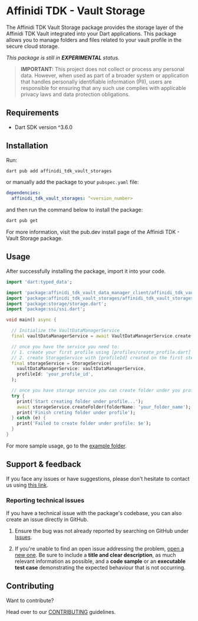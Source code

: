 # Affinidi TDK - Vault Storage

The Affinidi TDK Vault Storage package provides the storage layer of the Affinidi TDK Vault integrated into your Dart applications. This package allows you to manage folders and files related to your vault profile in the secure cloud storage.

*This package is still in **EXPERIMENTAL** status.* 

> **IMPORTANT:**
> This project does not collect or process any personal data. However, when used as part of a broader system or application that handles personally identifiable information (PII), users are responsible for ensuring that any such use complies with applicable privacy laws and data protection obligations.

## Requirements

- Dart SDK version ^3.6.0

## Installation

Run:

```bash
dart pub add affinidi_tdk_vault_storages
```

or manually add the package to your `pubspec.yaml` file:

```yaml
dependencies:
  affinidi_tdk_vault_storages: ^<version_number>
```

and then run the command below to install the package:

```bash
dart pub get
```

For more information, visit the pub.dev install page of the Affinidi TDK - Vault Storage package.

## Usage

After successfully installing the package, import it into your code.

```dart
import 'dart:typed_data';

import 'package:affinidi_tdk_vault_data_manager_client/affinidi_tdk_vault_data_manager_client.dart';
import 'package:affinidi_tdk_vault_storages/affinidi_tdk_vault_storages.dart';
import 'package:storage/storage.dart';
import 'package:ssi/ssi.dart';

void main() async {

  // Initialize the VaultDataManagerService
  final vaultDataManagerService = await VaultDataManagerService.create(didSigner: didSigner);

  // once you have the service you need to:
  // 1. create your first profile using [profiles/create_profile.dart] example
  // 2. create StorageService with [profileId] created on the first step
  final storageService = StorageService(
    vaultDataManagerService: vaultDataManagerService,
    profileId: 'your_profile_id',
  );

  // once you have storage service you can create folder under you profile using:
  try {
    print('Start creating folder under profile...');
    await storageService.createFolder(folderName: 'your_folder_name');
    print('Finish creting folder under profile');
  } catch (e) {
    print('Failed to create folder under profile: $e');
  }
}

```

For more sample usage, go to the [example folder](https://github.com/affinidi/affinidi-tdk/tree/main/packages/dart).


## Support & feedback

If you face any issues or have suggestions, please don't hesitate to contact us using [this link](https://share.hsforms.com/1i-4HKZRXSsmENzXtPdIG4g8oa2v).

### Reporting technical issues

If you have a technical issue with the package's codebase, you can also create an issue directly in GitHub.

1. Ensure the bug was not already reported by searching on GitHub under
   [Issues](https://github.com/affinidi/affinidi-tdk/issues).

2. If you're unable to find an open issue addressing the problem,
   [open a new one](https://github.com/affinidi/affinidi-tdk/issues/new).
   Be sure to include a **title and clear description**, as much relevant information as possible,
   and a **code sample** or an **executable test case** demonstrating the expected behaviour that is not occurring.

## Contributing

Want to contribute?

Head over to our [CONTRIBUTING](https://github.com/affinidi/affinidi-tdk/blob/main/CONTRIBUTING.md) guidelines.
